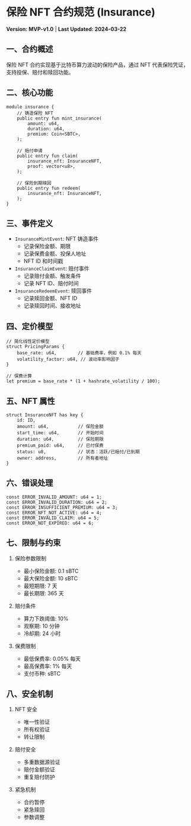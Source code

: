 # 保险 NFT 合约规范 (Insurance)
**Version: MVP-v1.0** | **Last Updated: 2024-03-22**

## 一、合约概述
保险 NFT 合约实现基于比特币算力波动的保险产品，通过 NFT 代表保险凭证，支持投保、赔付和赎回功能。

## 二、核心功能
```move
module insurance {
    // 铸造保险 NFT
    public entry fun mint_insurance(
        amount: u64,
        duration: u64,
        premium: Coin<SBTC>,
    );

    // 赔付申请
    public entry fun claim(
        insurance_nft: InsuranceNFT,
        proof: vector<u8>,
    );

    // 保险到期赎回
    public entry fun redeem(
        insurance_nft: InsuranceNFT,
    );
}
```

## 三、事件定义
- `InsuranceMintEvent`: NFT 铸造事件
  - 记录保险金额、期限
  - 记录保费金额、投保人地址
  - NFT ID 和时间戳
- `InsuranceClaimEvent`: 赔付事件
  - 记录赔付金额、触发条件
  - 记录 NFT ID、赔付时间
- `InsuranceRedeemEvent`: 赎回事件
  - 记录赎回金额、NFT ID
  - 记录赎回时间、接收地址

## 四、定价模型
```move
// 简化线性定价模型
struct PricingParams {
    base_rate: u64,        // 基础费率，例如 0.1% 每天
    volatility_factor: u64, // 波动率影响因子
}

// 保费计算
let premium = base_rate * (1 + hashrate_volatility / 100);
```

## 五、NFT 属性
```move
struct InsuranceNFT has key {
    id: ID,
    amount: u64,           // 保险金额
    start_time: u64,       // 开始时间
    duration: u64,         // 保险期限
    premium_paid: u64,     // 已付保费
    status: u8,            // 状态：活跃/已赔付/已到期
    owner: address,        // 所有者地址
}
```

## 六、错误处理
```move
const ERROR_INVALID_AMOUNT: u64 = 1;
const ERROR_INVALID_DURATION: u64 = 2;
const ERROR_INSUFFICIENT_PREMIUM: u64 = 3;
const ERROR_NFT_NOT_ACTIVE: u64 = 4;
const ERROR_INVALID_CLAIM: u64 = 5;
const ERROR_NOT_EXPIRED: u64 = 6;
```

## 七、限制与约束
1. 保险参数限制
   - 最小保险金额: 0.1 sBTC
   - 最大保险金额: 10 sBTC
   - 最短期限: 7 天
   - 最长期限: 365 天

2. 赔付条件
   - 算力下跌阈值: 10%
   - 观察期: 10 分钟
   - 冷却期: 24 小时

3. 保费限制
   - 最低保费率: 0.05% 每天
   - 最高保费率: 1% 每天
   - 支付币种: sBTC

## 八、安全机制
1. NFT 安全
   - 唯一性验证
   - 所有权验证
   - 转让限制

2. 赔付安全
   - 多重数据源验证
   - 赔付金额验证
   - 重复赔付防护

3. 紧急机制
   - 合约暂停
   - 紧急赎回
   - 参数调整 